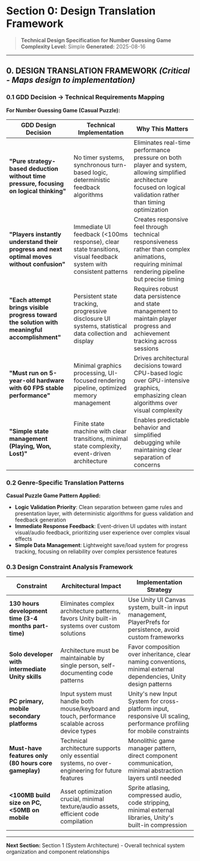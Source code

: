 # Section 0: Design Translation Framework

> **Technical Design Specification for Number Guessing Game**
> **Complexity Level:** Simple
> **Generated:** 2025-08-16

---

## **0. DESIGN TRANSLATION FRAMEWORK** *(Critical - Maps design to implementation)*

### **0.1 GDD Decision → Technical Requirements Mapping**

**For Number Guessing Game (Casual Puzzle):**

| GDD Design Decision | Technical Implementation | Why This Matters |
| --- | --- | --- |
| **"Pure strategy-based deduction without time pressure, focusing on logical thinking"** | No timer systems, synchronous turn-based logic, deterministic feedback algorithms | Eliminates real-time performance pressure on both player and system, allowing simplified architecture focused on logical validation rather than timing optimization |
| **"Players instantly understand their progress and next optimal moves without confusion"** | Immediate UI feedback (<100ms response), clear state transitions, visual feedback system with consistent patterns | Creates responsive feel through technical responsiveness rather than complex animations, requiring minimal rendering pipeline but precise timing |
| **"Each attempt brings visible progress toward the solution with meaningful accomplishment"** | Persistent state tracking, progressive disclosure UI systems, statistical data collection and display | Requires robust data persistence and state management to maintain player progress and achievement tracking across sessions |
| **"Must run on 5-year-old hardware with 60 FPS stable performance"** | Minimal graphics processing, UI-focused rendering pipeline, optimized memory management | Drives architectural decisions toward CPU-based logic over GPU-intensive graphics, emphasizing clean algorithms over visual complexity |
| **"Simple state management (Playing, Won, Lost)"** | Finite state machine with clear transitions, minimal state complexity, event-driven architecture | Enables predictable behavior and simplified debugging while maintaining clear separation of concerns |

### **0.2 Genre-Specific Translation Patterns**

**Casual Puzzle Game Pattern Applied:**

- **Logic Validation Priority**: Clean separation between game rules and presentation layer, with deterministic algorithms for guess validation and feedback generation
- **Immediate Response Feedback**: Event-driven UI updates with instant visual/audio feedback, prioritizing user experience over complex visual effects
- **Simple Data Management**: Lightweight save/load system for progress tracking, focusing on reliability over complex persistence features

### **0.3 Design Constraint Analysis Framework**

| Constraint | Architectural Impact | Implementation Strategy |
| --- | --- | --- |
| **130 hours development time (3-4 months part-time)** | Eliminates complex architecture patterns, favors Unity built-in systems over custom solutions | Use Unity UI Canvas system, built-in input management, PlayerPrefs for persistence, avoid custom frameworks |
| **Solo developer with intermediate Unity skills** | Architecture must be maintainable by single person, self-documenting code patterns | Favor composition over inheritance, clear naming conventions, minimal external dependencies, Unity design patterns |
| **PC primary, mobile secondary platforms** | Input system must handle both mouse/keyboard and touch, performance scalable across device types | Unity's new Input System for cross-platform input, responsive UI scaling, performance profiling for mobile constraints |
| **Must-have features only (80 hours core gameplay)** | Technical architecture supports only essential systems, no over-engineering for future features | Monolithic game manager pattern, direct component communication, minimal abstraction layers until needed |
| **<100MB build size on PC, <50MB on mobile** | Asset optimization crucial, minimal texture/audio assets, efficient code compilation | Sprite atlasing, compressed audio, code stripping, minimal external libraries, Unity's built-in compression |

---

**Next Section:** Section 1 (System Architecture) - Overall technical system organization and component relationships
